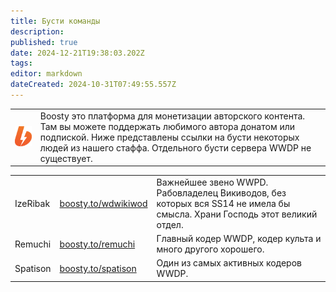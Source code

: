 ```yaml
---
title: Бусти команды
description: 
published: true
date: 2024-12-21T19:38:03.202Z
tags: 
editor: markdown
dateCreated: 2024-10-31T07:49:55.557Z
---
```



<table class="desc">
  <tr>
		<td><img src="/boosty.png" width="128"></td>
    <td>Boosty это платформа для монетизации авторского контента. Там вы можете поддержать любимого автора донатом или подпиской. Ниже представлены ссылки на бусти некоторых людей из нашего стаффа. Отдельного бусти сервера WWDP не существует.</td>
	</tr>
</table>
<table class="peop">
  <tr>
    <td>IzeRibak</td>
    <td><a href="https://boosty.to/wdwikiwod">boosty.to/wdwikiwod</a></td>
    <td>Важнейшее звено WWPD. Рабовладелец Викиводов, без которых вся SS14 не имела бы смысла. Храни Господь этот великий отдел.</td>
	</tr>
	<tr>
    <td>Remuchi</td>
    <td><a href="	https://boosty.to/remuchi">boosty.to/remuchi</a></td>
    <td>Главный кодер WWDP, кодер культа и много другого хорошего.</td>
	</tr>
  <tr>
    <td>Spatison</td>
    <td><a href="https://boosty.to/spatison">boosty.to/spatison</a></td>
    <td>Один из самых активных кодеров WWDP.</td>
	</tr>
<!--  <tr>
    <td>Sample Text</td>
    <td><a href="">Sample Link</a></td>
    <td>Sample Text</td>
	</tr>-->
</table>